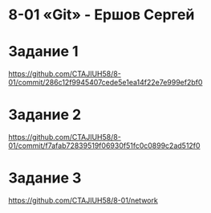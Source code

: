 # 8-01 «Git» - Ершов Сергей
# Задание 1
https://github.com/CTAJIUH58/8-01/commit/286c12f9945407cede5e1ea14f22e7e999ef2bf0

# Задание 2
https://github.com/CTAJIUH58/8-01/commit/f7afab72839519f06930f51fc0c0899c2ad512f0

# Задание 3
https://github.com/CTAJIUH58/8-01/network
